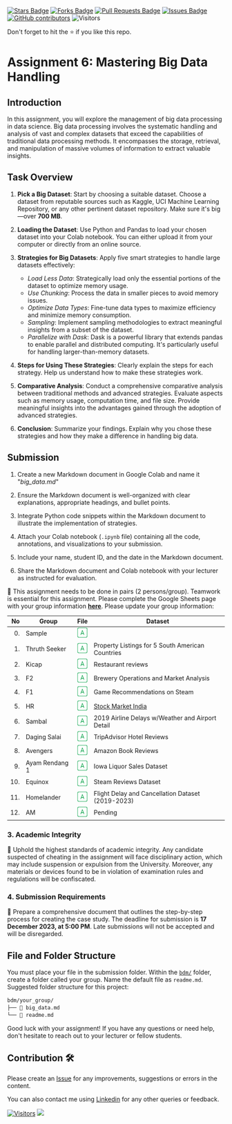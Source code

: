 <a href="https://github.com/drshahizan/Python-big-data/stargazers"><img src="https://img.shields.io/github/stars/drshahizan/Python-big-data" alt="Stars Badge"/></a>
<a href="https://github.com/drshahizan/Python-big-data/network/members"><img src="https://img.shields.io/github/forks/drshahizan/Python-big-data" alt="Forks Badge"/></a>
<a href="https://github.com/drshahizan/Python-big-data/pulls"><img src="https://img.shields.io/github/issues-pr/drshahizan/Python-big-data" alt="Pull Requests Badge"/></a>
<a href="https://github.com/drshahizan/Python-big-data/issues"><img src="https://img.shields.io/github/issues/drshahizan/Python-big-data" alt="Issues Badge"/></a>
<a href="https://github.com/drshahizan/Python-big-data/graphs/contributors"><img alt="GitHub contributors" src="https://img.shields.io/github/contributors/drshahizan/Python-big-data?color=2b9348"></a>
![Visitors](https://api.visitorbadge.io/api/visitors?path=https%3A%2F%2Fgithub.com%2Fdrshahizan%2FPython-big-data&labelColor=%23d9e3f0&countColor=%23697689&style=flat)

Don't forget to hit the :star: if you like this repo.

# Assignment 6: Mastering Big Data Handling

## Introduction
In this assignment, you will explore the management of big data processing in data science. Big data processing involves the systematic handling and analysis of vast and complex datasets that exceed the capabilities of traditional data processing methods. It encompasses the storage, retrieval, and manipulation of massive volumes of information to extract valuable insights.

## Task Overview
1. **Pick a Big Dataset**: Start by choosing a suitable dataset. Choose a dataset from reputable sources such as Kaggle, UCI Machine Learning Repository, or any other pertinent dataset repository. Make sure it's big—over **700 MB**.

2. **Loading the Dataset**: Use Python and Pandas to load your chosen dataset into your Colab notebook. You can either upload it from your computer or directly from an online source.

3. **Strategies for Big Datasets**: Apply five smart strategies to handle large datasets effectively:
   - *Load Less Data*: Strategically load only the essential portions of the dataset to optimize memory usage.
   - *Use Chunking*: Process the data in smaller pieces to avoid memory issues.
   - *Optimize Data Types*: Fine-tune data types to maximize efficiency and minimize memory consumption.
   - *Sampling*: Implement sampling methodologies to extract meaningful insights from a subset of the dataset.
   - *Parallelize with Dask*: Dask is a powerful library that extends pandas to enable parallel and distributed computing. It's particularly useful for handling larger-than-memory datasets.

4. **Steps for Using These Strategies**: Clearly explain the steps for each strategy. Help us understand how to make these strategies work.

5. **Comparative Analysis**: Conduct a comprehensive comparative analysis between traditional methods and advanced strategies. Evaluate aspects such as memory usage, computation time, and file size. Provide meaningful insights into the advantages gained through the adoption of advanced strategies.

6. **Conclusion**: Summarize your findings. Explain why you chose these strategies and how they make a difference in handling big data.

## Submission
1. Create a new Markdown document in Google Colab and name it "*big_data.md*"

2. Ensure the Markdown document is well-organized with clear explanations, appropriate headings, and bullet points.

3. Integrate Python code snippets within the Markdown document to illustrate the implementation of strategies.

4. Attach your Colab notebook (`.ipynb` file) containing all the code, annotations, and visualizations to your submission.

5. Include your name, student ID, and the date in the Markdown document.

6. Share the Markdown document and Colab notebook with your lecturer as instructed for evaluation.

🚀 This assignment needs to be done in pairs (2 persons/group). Teamwork is essential for this assignment. Please complete the Google Sheets page with your group information [**here**](https://docs.google.com/spreadsheets/d/1WJWrzrGmfC0z5CmTYCGmlkKa7_byYOoxlU0MTg7pRrk/edit#gid=524983437). Please update your group information:

| No | Group |  File | Dataset | 
| -----: |  ------ | :-----: |  ----- |  
| 0. | Sample  |  <a href="./sample/readme.md" ><img src="../../../images/answer.png" width="24px" height="24px" ></a> | 
| 1. | Thruth Seeker|  <a href="./Thruth Seeker/readme.md" ><img src="../../../images/answer.png" width="24px" height="24px" ></a> | Property Listings for 5 South American Countries |
| 2. | Kicap  |  <a href="https://github.com/drshahizan/Python-big-data/tree/main/assignment/ass6/bdm/Kicap" ><img src="../../../images/answer.png" width="24px" height="24px" ></a> | Restaurant reviews |
| 3. | F2  |  <a href="./F2/readme.md" ><img src="../../../images/answer.png" width="24px" height="24px" ></a> | Brewery Operations and Market Analysis |
| 4. | F1  |  <a href="./F1/readme.md" ><img src="../../../images/answer.png" width="24px" height="24px" ></a> | Game Recommendations on Steam |
| 5. | HR  |  <a href="./HR/readme.md" ><img src="../../../images/answer.png" width="24px" height="24px" ></a> | [Stock Market India](https://www.kaggle.com/datasets/hk7797/stock-market-india/data) |
| 6. | Sambal  |  <a href="https://github.com/drshahizan/Python-big-data/tree/main/assignment/ass6/bdm/Sambal" ><img src="../../../images/answer.png" width="24px" height="24px" ></a> | 2019 Airline Delays w/Weather and Airport Detail |
| 7. | Daging Salai  |  <a href="./Daging Salai/readme.md" ><img src="../../../images/answer.png" width="24px" height="24px" ></a> | TripAdvisor Hotel Reviews |
| 8. | Avengers |  <a href="./Avengers/readme.md" ><img src="../../../images/answer.png" width="24px" height="24px" ></a> | Amazon Book Reviews |
| 9. | Ayam Rendang 1 |  <a href="https://github.com/drshahizan/Python-big-data/tree/main/assignment/ass6/bdm/Ayam%20Rendang%201"><img src="../../../images/answer.png" width="24px" height="24px" ></a> | Iowa Liquor Sales Dataset |
| 10. | Equinox |  <a href="https://github.com/drshahizan/Python-big-data/tree/main/assignment/ass6/bdm/Equinox" ><img src="../../../images/answer.png" width="24px" height="24px" ></a> | Steam Reviews Dataset |
| 11. | Homelander |  <a href="https://github.com/drshahizan/Python-big-data/tree/main/assignment/ass6/bdm/Homelander" ><img src="../../../images/answer.png" width="24px" height="24px" ></a> | Flight Delay and Cancellation Dataset (2019-2023) |
| 12. | AM |  <a href="https://github.com/drshahizan/Python-big-data/tree/main/assignment/ass6/bdm/AM" ><img src="../../../images/answer.png" width="24px" height="24px" ></a> | Pending |


### 3. Academic Integrity
🚫 Uphold the highest standards of academic integrity. Any candidate suspected of cheating in the assignment will face disciplinary action, which may include suspension or expulsion from the University. Moreover, any materials or devices found to be in violation of examination rules and regulations will be confiscated.

### 4. Submission Requirements
📝 Prepare a comprehensive document that outlines the step-by-step process for creating the case study. 
The deadline for submission is **17 December 2023, at 5:00 PM**. Late submissions will not be accepted and will be disregarded.

## File and Folder Structure 

You must place your file in the submission folder. Within the [`bdm/`](https://github.com/drshahizan/Python-big-data/edit/main/assignment/ass6/bdm) folder, create a folder called your group. Name the default file as `readme.md`. Suggested folder structure for this project:

```html
bdm/your_group/
├── 📄 big_data.md
└── 📄 readme.md

```

Good luck with your assignment! If you have any questions or need help, don't hesitate to reach out to your lecturer or fellow students.

## Contribution 🛠️
Please create an [Issue](https://github.com/drshahizan/Python_EDA/issues) for any improvements, suggestions or errors in the content.

You can also contact me using [Linkedin](https://www.linkedin.com/in/drshahizan/) for any other queries or feedback.

[![Visitors](https://api.visitorbadge.io/api/visitors?path=https%3A%2F%2Fgithub.com%2Fdrshahizan&labelColor=%23697689&countColor=%23555555&style=plastic)](https://visitorbadge.io/status?path=https%3A%2F%2Fgithub.com%2Fdrshahizan)
![](https://hit.yhype.me/github/profile?user_id=81284918)


